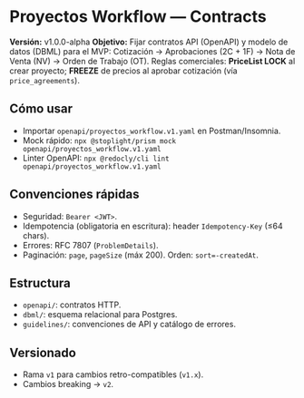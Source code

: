 # Proyectos Workflow — Contracts

**Versión:** v1.0.0-alpha
**Objetivo:** Fijar contratos API (OpenAPI) y modelo de datos (DBML) para el MVP:
Cotización → Aprobaciones (2C + 1F) → Nota de Venta (NV) → Orden de Trabajo (OT).
Reglas comerciales: **PriceList LOCK** al crear proyecto; **FREEZE** de precios al aprobar cotización (vía `price_agreements`).

## Cómo usar
- Importar `openapi/proyectos_workflow.v1.yaml` en Postman/Insomnia.
- Mock rápido: `npx @stoplight/prism mock openapi/proyectos_workflow.v1.yaml`
- Linter OpenAPI: `npx @redocly/cli lint openapi/proyectos_workflow.v1.yaml`

## Convenciones rápidas
- Seguridad: `Bearer <JWT>`.
- Idempotencia (obligatoria en escritura): header `Idempotency-Key` (≤64 chars).
- Errores: RFC 7807 (`ProblemDetails`).
- Paginación: `page`, `pageSize` (máx 200). Orden: `sort=-createdAt`.

## Estructura
- `openapi/`: contratos HTTP.
- `dbml/`: esquema relacional para Postgres.
- `guidelines/`: convenciones de API y catálogo de errores.

## Versionado
- Rama `v1` para cambios retro-compatibles (`v1.x`).
- Cambios breaking → `v2`.

